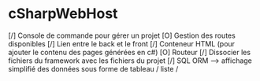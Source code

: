 # cSharpWebHost


[/] Console de commande pour gérer un projet
[O] Gestion des routes disponibles
[/] Lien entre le back et le front
    [/] Conteneur HTML (pour ajouter le contenu des pages générées en c#)
    [O] Routeur
    [/] Dissocier les fichiers du framework avec les fichiers du projet
[/] SQL ORM --> affichage simplifié des données sous forme de tableau / liste / 
